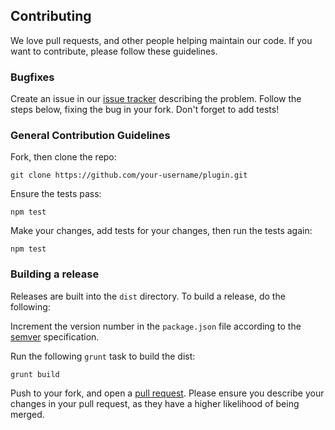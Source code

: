 ## Contributing

We love pull requests, and other people helping maintain our code. If you want to contribute, please follow these guidelines.

### Bugfixes

Create an issue in our [issue tracker](https://github.com/mobify/plugin/issues) describing the problem. Follow the steps below, fixing the bug in your fork. Don't forget to add tests!

### General Contribution Guidelines

Fork, then clone the repo:

```
git clone https://github.com/your-username/plugin.git
```

Ensure the tests pass:

```
npm test
```

Make your changes, add tests for your changes, then run the tests again:

```
npm test
```

### Building a release

Releases are built into the `dist` directory. To build a release, do the following:

Increment the version number in the `package.json` file according to the [semver](http://semver.org/) specification.

Run the following `grunt` task to build the dist:

```
grunt build
```

Push to your fork, and open a [pull request](https://github.com/mobify/plugin/compare). Please ensure you describe your changes in your pull request, as they have a higher likelihood of being merged.
